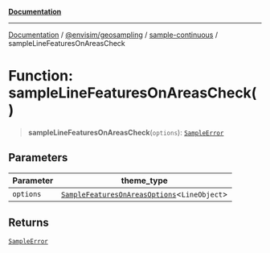 [**Documentation**](../../../../README.md)

---

[Documentation](../../../../README.md) / [@envisim/geosampling](../../README.md) / [sample-continuous](../README.md) / sampleLineFeaturesOnAreasCheck

# Function: sampleLineFeaturesOnAreasCheck()

> **sampleLineFeaturesOnAreasCheck**(`options`): [`SampleError`](../../errors/type-aliases/SampleError.md)

## Parameters

| Parameter | theme_type                                                                                      |
| --------- | ----------------------------------------------------------------------------------------------- |
| `options` | [`SampleFeaturesOnAreasOptions`](../interfaces/SampleFeaturesOnAreasOptions.md)\<`LineObject`\> |

## Returns

[`SampleError`](../../errors/type-aliases/SampleError.md)
